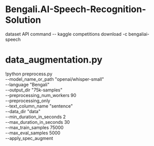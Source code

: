 # Bengali.AI-Speech-Recognition-Solution

dataset API command -- kaggle competitions download -c bengaliai-speech

# data_augmentation.py
!python preprocess.py \
  --model_name_or_path "openai/whisper-small" \
  --language "Bengali" \
  --output_dir "75k-samples" \
  --preprocessing_num_workers 90 \
  --preprocessing_only \
  --text_column_name "sentence" \
  --data_dir "data" \
  --min_duration_in_seconds 2 \
  --max_duration_in_seconds 30 \
  --max_train_samples 75000 \
  --max_eval_samples 5000 \
  --apply_spec_augment
